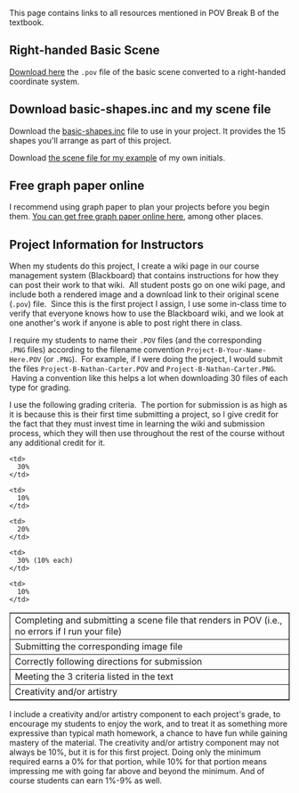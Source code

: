 
This page contains links to all resources mentioned in POV Break B of the
textbook.

## Right-handed Basic Scene

[Download
here](https://www.dropbox.com/s/yd956vlueg1snto/right-handed-basic-scene.pov?dl=0)
the `.pov` file of the basic scene converted to a right-handed
coordinate system.

## Download basic-shapes.inc and my scene file

Download the
[basic-shapes.inc](https://www.dropbox.com/s/5wrtdmcldar2rrr/basic-shapes.inc?dl=0)
file to use in your project. It provides the 15 shapes you'll arrange as
part of this project.

Download [the scene file for my
example](https://www.dropbox.com/s/muic25suotdt0rf/project-1-example-ncc.pov?dl=0)
of my own initials.

## Free graph paper online

I recommend using graph paper to plan your projects before you begin them.
[You can get free graph paper online
here](http://incompetech.com/graphpaper/), among other places.

## Project Information for Instructors

When my students do this project, I create a wiki page in our course
management system (Blackboard) that contains instructions for how they can
post their work to that wiki.  All student posts go on one wiki page, and
include both a rendered image and a download link to their original scene
(`.pov`) file.  Since this is the first project I assign, I use some
in-class time to verify that everyone knows how to use the Blackboard wiki,
and we look at one another's work if anyone is able to post right there in
class.

I require my students to name their `.POV` files (and the corresponding
`.PNG` files) according to the filename convention
`Project-B-Your-Name-Here.POV` (or `.PNG`).  For example, if I were doing
the project, I would submit the files `Project-B-Nathan-Carter.POV` and
`Project-B-Nathan-Carter.PNG`.  Having a convention like this helps a lot
when downloading 30 files of each type for grading.

I use the following grading criteria.  The portion for submission is as high as it is because this is their first time submitting a project, so I give credit for the fact that they must invest time in learning the wiki and submission process, which they will then use throughout the rest of the course without any additional credit for it.

<table border="1" cellspacing="0" cellpadding="5">
  <tr>
    <td>
      Completing and submitting a scene file that renders in POV (i.e., no errors if I run your file)
    </td>

    <td>
      30%
    </td>
  </tr>

  <tr>
    <td>
      Submitting the corresponding image file
    </td>

    <td>
      10%
    </td>
  </tr>

  <tr>
    <td>
      Correctly following directions for submission
    </td>

    <td>
      20%
    </td>
  </tr>

  <tr>
    <td>
      Meeting the 3 criteria listed in the text
    </td>

    <td>
      30% (10% each)
    </td>
  </tr>

  <tr>
    <td>
      Creativity and/or artistry
    </td>

    <td>
      10%
    </td>
  </tr>
</table>

I include a creativity and/or artistry component to each project's grade, to
encourage my students to enjoy the work, and to treat it as something more
expressive than typical math homework, a chance to have fun while gaining
mastery of the material. The creativity and/or artistry component may not
always be 10%, but it is for this first project. Doing only the minimum
required earns a 0% for that portion, while 10% for that portion means
impressing me with going far above and beyond the minimum. And of course
students can earn 1%-9% as well.
